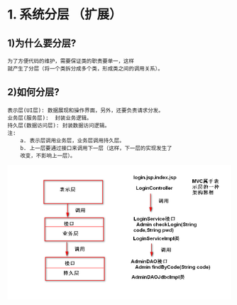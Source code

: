 # 1. 系统分层 （扩展）
## 1)为什么要分层?
	为了方便代码的维护，需要保证类的职责要单一，这样
	就产生了分层（将一个类拆分成多个类，形成类之间的调用关系）。
## 2)如何分层?
	表示层(UI层): 数据展现和操作界面，另外，还要负责请求分发。
	业务层(服务层):  封装业务逻辑。
	持久层(数据访问层): 封装数据访问逻辑。
	注:
		a. 表示层调用业务层，业务层调用持久层。
		b. 上一层要通过接口来调用下一层（这样，下一层的实现发生了
		改变，不影响上一层）。
![](layer.png)	
   	

